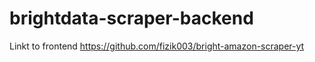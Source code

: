 # brightdata-scraper-backend

Linkt to frontend https://github.com/fizik003/bright-amazon-scraper-yt
